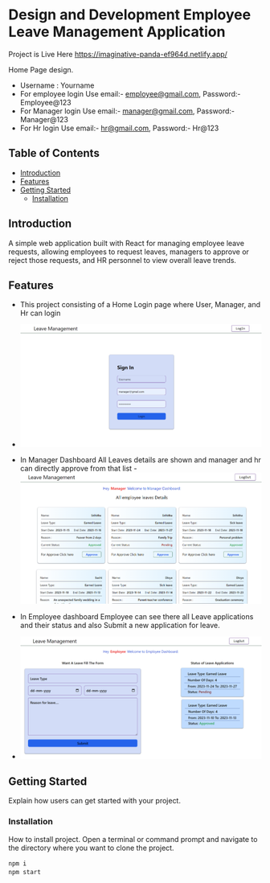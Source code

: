 # Design and Development Employee Leave Management Application

Project is Live Here 
https://imaginative-panda-ef964d.netlify.app/

Home Page design.

- Username : Yourname
- For employee login Use  email:- employee@gmail.com, Password:- Employee@123
- For Manager login Use  email:- manager@gmail.com, Password:- Manager@123
- For Hr login Use  email:- hr@gmail.com, Password:- Hr@123


## Table of Contents

- [Introduction](#introduction)
- [Features](#features)
- [Getting Started](#getting-started)
  - [Installation](#installation)


## Introduction

A simple web application built with React for managing employee leave requests, allowing employees to request leaves, managers to approve or reject those requests, and HR personnel to view overall leave trends.

## Features

- This project consisting of a Home Login page where User, Manager, and Hr can login 
- ![image](https://github.com/harshgupta05/emp_leave_management_app/blob/main/assest/manager_image.png)

  
- In Manager Dashboard All Leaves details are shown and manager and hr can directly approve from that list 
-![image](https://github.com/harshgupta05/emp_leave_management_app/blob/main/assest/dashboardimage2.png)

  
- In Employee dashboard Employee can see there all Leave applications and their status and also Submit a new application for leave.
- ![image](https://github.com/harshgupta05/emp_leave_management_app/blob/main/assest/dahsboardImage3.png)


## Getting Started

Explain how users can get started with your project.

### Installation

 How to install project.
Open a terminal or command prompt and navigate to the directory where you want to clone the project.
```bash
npm i
npm start
